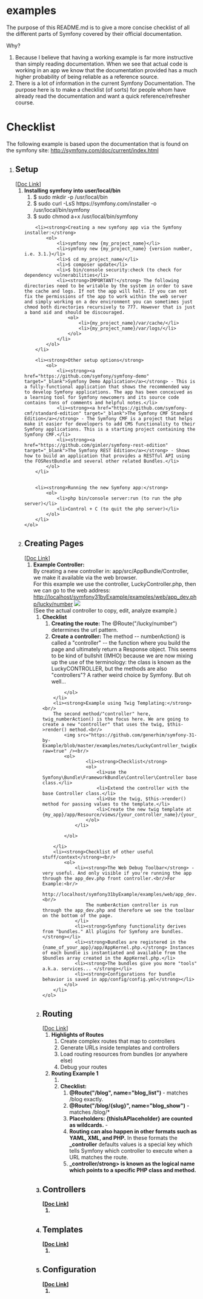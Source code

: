 examples
========

The purpose of this README.md is to give a more concise checklist of all the different parts of Symfony covered by their official documentation. <br/>

Why?

<ol>
<li>Because I believe that having a working example is far more instructive than simply reading documentation. When we see that actual code is working in an app we know that the documentation provided has a much higher probability of being reliable as a reference source.</li>
<li>There is a lot of information in the current Symfony Documentation. The purpose here is to make a checklist (of sorts) for people whom have already read the documentation and want a quick reference/refresher course.</li>
</ol>

<h1>Checklist</h1>
The following example is based upon the documentation that is found on the symfony site:
<a href="http://symfony.com/doc/current/index.html" target="_blank">http://symfony.com/doc/current/index.html</a>
<ol>
<li><h2>Setup</h2>
[<a href="http://symfony.com/doc/current/setup.html" target="_blank">Doc Link</a>]
    <ol>
        <li><strong>Installing symfony into user/local/bin</strong>
            <ol>
                <li>$ sudo mkdir -p /usr/local/bin</li>
                <li>$ sudo curl -LsS https://symfony.com/installer -o /usr/local/bin/symfony</li>
                <li>$ sudo chmod a+x /usr/local/bin/symfony</li>
            </ol>
        </li>

        <li><strong>Creating a new symfony app via the Symfony installer:</strong>
            <ol>
                <li>symfony new {my_project_name}</li>
                <li>symfony new {my_project_name} {version number, i.e. 3.1.}</li>
                <li>$ cd my_project_name/</li>
                <li>$ composer update</li>
                <li>$ bin/console security:check (to check for dependency vulnerabilities</li>
                <li><strong>IMPORTANT!</strong> The following directories need to be writable by the system in order to save the cache and logs. If not the app will halt. If you can not fix the permissions of the app to work within the web server and simply working on a dev environment you can sometimes just chmod both directories recursively to 777. However that is just a band aid and should be discouraged.
                    <ol>
                        <li>{my_project_name}/var/cache/</li>
                        <li>{my_project_name}/var/logs/</li>
                    </ol>
                </li>
            </ol>
        </li>

        <li><strong>Other setup options</strong>
            <ol>
                <li><strong><a href="https://github.com/symfony/symfony-demo" target="_blank">Symfony Demo Application</a></strong> - This is a fully-functional application that shows the recommended way to develop Symfony applications. The app has been conceived as a learning tool for Symfony newcomers and its source code contains tons of comments and helpful notes.</li>
                <li><strong><a href="https://github.com/symfony-cmf/standard-edition" target="_blank">The Symfony CMF Standard Edition</a></strong> - The Symfony CMF is a project that helps make it easier for developers to add CMS functionality to their Symfony applications. This is a starting project containing the Symfony CMF.</li>
                <li><strong><a href="https://github.com/gimler/symfony-rest-edition" target="_blank">The Symfony REST Edition</a></strong> - Shows how to build an application that provides a RESTful API using the FOSRestBundle and several other related Bundles.</li>
            </ol>
        </li>


        <li><strong>Running the new Symfony app:</strong>
            <ol>
                <li>php bin/console server:run (to run the php server)</li>
                <li>Control + C (to quit the php server)</li>
            </ol>
        </li>
    </ol>
</li>

<li><h2>Creating Pages</h2>
[<a href="http://symfony.com/doc/current/page_creation.html" target="_blank">Doc Link</a>]
    <ol>
        <li><strong>Example Controller:</strong><br/>
            By creating a new controller in: app/src/AppBundle/Controller, we make it available via the web browser.<br/>
            For this example we use the controller, LuckyController.php, then we can go to the web address:<br/>
            <a href="http://localhost/symfony31byExample/examples/web/app_dev.php/lucky/number">http://localhost/symfony31byExample/examples/web/app_dev.php/lucky/number</a>
            <img src="https://github.com/generhim/symfony-31-by-Example/blob/master/examples/notes/LuckyController_example.png?raw=true"/><br/>
            (See the actual controller to copy, edit, analyze example.)
            <ol>
                <li><strong>Checklist</strong>
                    <ol>
                        <li><strong>Creating the route:</strong> The @Route("/lucky/number") determines the url pattern.
                        <li><strong>Create a controller:</strong> The method -- numberAction() is called a "controller" -- the function where you build the page and ultimately return a Response object. This seems to be kind of bullshit (IMHO) because we are now mixing up the use of the terminology: the class is known as the LuckyCONTROLLER, but the methods are also "controllers"? A rather weird choice by Symfony. But oh well...</li>
                    </ol>
                </li>

            </ol>
        </li>
        <li><strong>Example using Twig Templating:</strong><br/>
        The second method/"controller" here, twig_numberAction() is the focus here. We are going to create a new "controller" that uses the twig, $this->render() method.<br/>
            <img src="https://github.com/generhim/symfony-31-by-Example/blob/master/examples/notes/LuckyController_twigExample.png?raw=true" /><br/>
            <ol>
                    <li><strong>Checklist</strong>
                    <ol>
                        <li>use the Symfony\Bundle\FrameworkBundle\Controller\Controller base class.</li>
                        <li>Extend the controller with the base Controller class.</li>
                        <li>Use the twig, $this->render() method for passing values to the template.</li>
                        <li>Create the new twig template at {my_app}/app/Resource/views/{your_controller_name}/{your_twig_template_name}.twig</li>
                    </ol>
                </li>

            </ol>

        </li>
        <li><strong>Checklist of other useful stuff/context</strong><br/>
            <ol>
                <li><strong>The Web Debug Toolbar</strong> - very useful. And only visible if you're running the app through the app_dev.php front controller.<br/>For Example:<br/>
                    http://localhost/symfony31byExample/examples/web/app_dev.php/lucky/number<br/><br/>
                    The numberAction controller is run through the app_dev.php and therefore we see the toolbar on the bottom of the page.
                </li>
                <li><strong>Symfony functionality derives from "bundles." All plugins for Symfony are bundles.</strong></li>
                <li><strong>Bundles are registered in the {name_of_your_app}/app/AppKernel.php.</strong> Instances of each bundle is instantiated and available from the $bundles array created in the AppKernel.php.</li>
                <li><strong>The bundles give you more "tools" a.k.a. services... </strong></li>
                <li><strong>Configurations for bundle behavior is saved in app/config/config.yml</strong></li>
            </ol>
        </li>
    </ol>
</li>


<li><h2>Routing</h2>
[<a href="http://symfony.com/doc/current/routing.html" target="_blank">Doc Link</a>]
<ol>
    <li><strong>Highlights of Routes</strong><br/>
    <ol>
        <li>Create complex routes that map to controllers</li>
        <li>Generate URLs inside templates and controllers</li>
        <li>Load routing resources from bundles (or anywhere else)</li>
        <li>Debug your routes</li>
    </ol>
    </li>
    <li><strong>Routing Example 1 </strong>
        <ol>
            <li><img src=""/></li>
            <li><strong>Checklist:</strong>
                <ol>
                    <li><strong>@Route("/blog", name="blog_list")</strong> - matches /blog exactly.</li>
                    <li><strong>@Route("/blog/{slug}", name="blog_show")</strong> - matches /blog/*</li>
                    <li><strong>Placeholders: {thisIsAPlaceholder} are counted as wildcards.</strong> - </li>
                    <li><strong>Routing can also happen in other formats such as YAML, XML, and PHP.</strong> In these formats the <strong>_controller</strong> defaults values is a special key which tells Symfony which controller to execute when a URL matches the route.</li>
                    <li><strong>_controller/strong> is known as the <strong>logical name</strong> which points to a specific PHP class and method.</li>
                </ol>
            </li>
        </ol>
    </li>
</ol>
</li>


<li><h2>Controllers</h2>
[<a href="http://symfony.com/doc/current/controller.html" target="_blank">Doc Link</a>]
    <ol>
        <li></li>
    </ol>
</li>


<li><h2>Templates</h2>
[<a href="http://symfony.com/doc/current/templating.html" target="_blank">Doc Link</a>]
    <ol>
        <li></li>
    </ol>
</li>


<li><h2>Configuration</h2>
[<a href="http://symfony.com/doc/current/configuration.html" target="_blank">Doc Link</a>]
    <ol>
        <li></li>
    </ol>
</li>



</ol>
